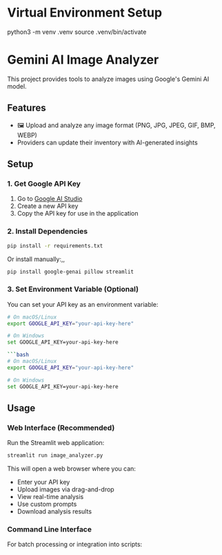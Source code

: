 # Virtual Environment Setup
python3 -m venv .venv
source .venv/bin/activate

# Gemini AI Image Analyzer

This project provides tools to analyze images using Google's Gemini AI model.

## Features

- 🖼️ Upload and analyze any image format (PNG, JPG, JPEG, GIF, BMP, WEBP)
- Providers can update their inventory with AI-generated insights

## Setup

### 1. Get Google API Key

1. Go to [Google AI Studio](https://makersuite.google.com/app/apikey)
2. Create a new API key
3. Copy the API key for use in the application

### 2. Install Dependencies

```bash
pip install -r requirements.txt
```

Or install manually:,,
```bash
pip install google-genai pillow streamlit
```

### 3. Set Environment Variable (Optional)

You can set your API key as an environment variable:
```bash
# On macOS/Linux
export GOOGLE_API_KEY="your-api-key-here"

# On Windows
set GOOGLE_API_KEY=your-api-key-here

```bash
# On macOS/Linux
export GOOGLE_API_KEY="your-api-key-here"

# On Windows
set GOOGLE_API_KEY=your-api-key-here
```

## Usage

### Web Interface (Recommended)

Run the Streamlit web application:

```bash
streamlit run image_analyzer.py
```

This will open a web browser where you can:
- Enter your API key
- Upload images via drag-and-drop
- View real-time analysis
- Use custom prompts
- Download analysis results

### Command Line Interface

For batch processing or integration into scripts:
